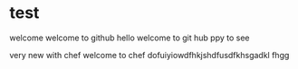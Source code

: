 test
====
welcome
welcome to github
hello welcome to git hub
ppy to see 

very new with chef
welcome to chef
dofuiyiowdfhkjshdfusdfkhsgadkl fhgg


